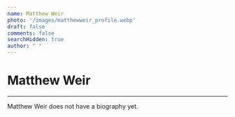 ```yaml
---
name: Matthew Weir
photo: '/images/matthewweir_profile.webp'
draft: false
comments: false
searchHidden: true
author: " "
---
```


# Matthew Weir

---

Matthew Weir does not have a biography yet.
